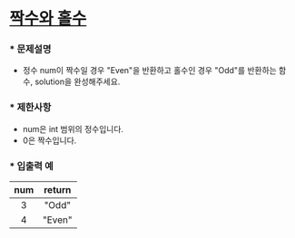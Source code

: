 
# [ 짝수와 홀수 ](https://programmers.co.kr/learn/courses/30/lessons/12937) #



### * 문제설명 ###  
* 정수 num이 짝수일 경우 "Even"을 반환하고 홀수인 경우 "Odd"를 반환하는 함수, solution을 완성해주세요.  

### * 제한사항 ###
* num은 int 범위의 정수입니다.  
* 0은 짝수입니다.   

### * 입출력 예 ###  

num | return
:-:|:-:
3 | "Odd" 
4 | "Even" 